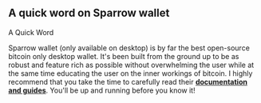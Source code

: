 ## A quick word on Sparrow wallet

<p class="text-lg pb-4">A Quick Word</p>

Sparrow wallet (only available on desktop) is by far the best open-source bitcoin only desktop wallet. 
It's been built from the ground up to be as robust and feature rich as possible without overwhelming the user while at the 
same time educating the user on the inner workings of bitcoin. I highly recommend that you take the time to carefully
read their **<a class="text-[#8cb4ff] underline-offset-auto" href="https://sparrowwallet.com/docs/">documentation and guides<a>**. You'll be up and running before you know it!
